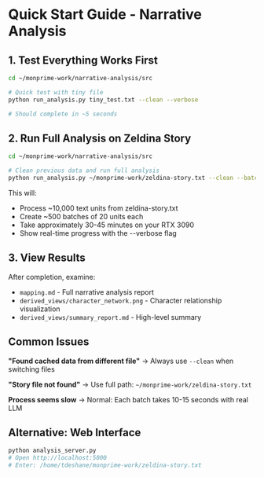 # Quick Start Guide - Narrative Analysis

## 1. Test Everything Works First

```bash
cd ~/monprime-work/narrative-analysis/src

# Quick test with tiny file
python run_analysis.py tiny_test.txt --clean --verbose

# Should complete in ~5 seconds
```

## 2. Run Full Analysis on Zeldina Story

```bash
cd ~/monprime-work/narrative-analysis/src

# Clean previous data and run full analysis
python run_analysis.py ~/monprime-work/zeldina-story.txt --clean --batch-size 20 --verbose
```

This will:
- Process ~10,000 text units from zeldina-story.txt
- Create ~500 batches of 20 units each
- Take approximately 30-45 minutes on your RTX 3090
- Show real-time progress with the --verbose flag

## 3. View Results

After completion, examine:
- `mapping.md` - Full narrative analysis report
- `derived_views/character_network.png` - Character relationship visualization
- `derived_views/summary_report.md` - High-level summary

## Common Issues

**"Found cached data from different file"**
→ Always use `--clean` when switching files

**"Story file not found"**
→ Use full path: `~/monprime-work/zeldina-story.txt`

**Process seems slow**
→ Normal: Each batch takes 10-15 seconds with real LLM

## Alternative: Web Interface

```bash
python analysis_server.py
# Open http://localhost:5000
# Enter: /home/tdeshane/monprime-work/zeldina-story.txt
```